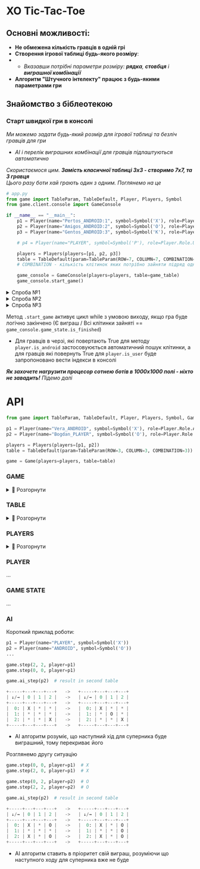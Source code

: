 # XO Tic-Tac-Toe

## Основні можливості:
+ **Не обмежена кількість гравців в одній грі**
+ **Створення ігрової таблиці будь-якого розміру**:  
+ + *Вказавши потрібні параметри розміру: **рядка**, **стовбця** і **виграшної комбінації***
+ **Алгоритм "Штучного інтелекту" працює з будь-якими параметрами гри**


## Знайомство з біблеотекою
### Старт швидкої гри в консолі
_Ми можемо задати будь-який розмір для ігрової таблиці та безліч гравців для гри_ 
- _AI і перелік виграшних комбінації для гравців підлаштуються автоматично_

_Скористаємося цим. **Замість класичної таблиці 3х3 - створимо 7х7, та 3 гравця**  
Цього разу боти хай грають один з одним. Поглянемо на це_

```python
# app.py
from game import TableParam, TableDefault, Player, Players, Symbol
from game.client.console import GameConsole

if __name__ == "__main__":
    p1 = Player(name="Pertos_ANDROID:1", symbol=Symbol('X'), role=Player.Role.ANDROID)
    p2 = Player(name="Amigos_ANDROID:2", symbol=Symbol('O'), role=Player.Role.ANDROID)
    p3 = Player(name="Gentos_ANDROID:3", symbol=Symbol('K'), role=Player.Role.ANDROID)

    # p4 = Player(name="PLAYER", symbol=Symbol('P'), role=Player.Role.USER)  # Якщо без вас ніяк

    players = Players(players=[p1, p2, p3])
    table = TableDefault(param=TableParam(ROW=7, COLUMN=7, COMBINATION=5))
    # COMBINATION - кількість клітинок яких потрібно зайняти підряд одним символом для виграшгу

    game_console = GameConsole(players=players, table=game_table)
    game_console.start_game()
```

<details>
  <summary>Спроба №1</summary>
  
```python
WIN: ANDROID:1 < X > | COMB: < ((1, 1), (2, 2), (3, 3), (4, 4), (5, 5)) >
+-----+---+---+---+---+---+---+---+
| ↓/→ | 0 | 1 | 2 | 3 | 4 | 5 | 6 |
+-----+---+---+---+---+---+---+---+
|  0: | O | * | * | * | K | X | K |
|  1: | K | X | * | * | O | * | X |
|  2: | X | K | X | O | K | O | X |
|  3: | K | O | K | X | X | K | O |
|  4: | K | O | X | X | X | O | X |
|  5: | O | O | K | O | O | X | X |
|  6: | * | * | O | K | * | K | K |
+-----+---+---+---+---+---+---+---+
```
</details>

<details>
  <summary>Спроба №2</summary>
  
```python
PEACE: ALL USED CELLS
+-----+---+---+---+---+---+---+---+
| ↓/→ | 0 | 1 | 2 | 3 | 4 | 5 | 6 |
+-----+---+---+---+---+---+---+---+
|  0: | X | K | K | O | O | O | X |
|  1: | K | X | X | K | X | O | K |
|  2: | X | K | O | O | O | X | K |
|  3: | O | X | K | K | O | K | X |
|  4: | X | O | K | O | O | X | O |
|  5: | X | X | O | X | X | K | K |
|  6: | K | K | X | O | K | O | X |
+-----+---+---+---+---+---+---+---+
```
</details>

<details>
  <summary>Спроба №3</summary>
  
```python
WIN: ANDROID:4 < O > | COMB: < ((3, 1), (3, 2), (3, 3), (3, 4), (3, 5)) >
+-----+---+---+---+---+---+---+---+
| ↓/→ | 0 | 1 | 2 | 3 | 4 | 5 | 6 |
+-----+---+---+---+---+---+---+---+
|  0: | * | * | * | * | K | * | * |
|  1: | * | * | * | * | K | * | * |
|  2: | * | X | * | * | * | * | * |
|  3: | * | O | O | O | O | O | X |
|  4: | * | * | * | * | K | * | * |
|  5: | * | * | * | * | * | * | * |
|  6: | K | X | X | X | O | X | K |
+-----+---+---+---+---+---+---+---+
```
</details>

Метод `.start_game` активує цикл while з умовою виходу, якщо гра буде логічно закінчено (Є виграш / Всі клітинки зайняті == `game_console.game_state.is_finished`)

* Для гравців в черзі, які повертають True для методу `player.is_android` застосовуюється автоматичний пошук клітинки, а для гравців які повернуть True для `player.is_user` буде запропоновано вести індекси в консолі

___Як захочете нагрузити процесор сотнею ботів в 1000х1000 полі - ніхто не завадить!___
_Підемо далі_

# API
    
```python
from game import TableParam, TableDefault, Player, Players, Symbol, Game, ResultCode

p1 = Player(name="Vera_ANDROID", symbol=Symbol('X'), role=Player.Role.ANDROID)
p2 = Player(name="Bogdan_PLAYER", symbol=Symbol('O'), role=Player.Role.USER)

players = Players(players=[p1, p2])
table = TableDefault(param=TableParam(ROW=3, COLUMN=3, COMBINATION=3))

game = Game(players=players, table=table)
```
    
### GAME
<details>
  <summary>📂 Розгорнути</summary> 

```python
# new game instance
game.game_field
+-----+---+---+---+
| ↓/→ | 0 | 1 | 2 |
+-----+---+---+---+
|  0: | * | * | * |
|  1: | * | * | * |
|  2: | * | * | * |
+-----+---+---+---+
```

#### Метод game.step:
```python
def step(self, index_row: int, index_column: int, player: PlayerBase)
```
```python
game.step(index_row=1, index_column=0, player=p2)  
game.step(index_row=1, index_column=2, player=p2)  
game.step(index_row=1, index_column=1, player=p2) 
```
```python
+-----+---+---+---+   ->   +-----+---+---+---+   ->   +-----+---+---+---+  
| ↓/→ | 0 | 1 | 2 |   ->   | ↓/→ | 0 | 1 | 2 |   ->   | ↓/→ | 0 | 1 | 2 |
+-----+---+---+---+   ->   +-----+---+---+---+   ->   +-----+---+---+---+
|  0: | * | * | * |   ->   |  0: | * | * | * |   ->   |  0: | * | * | * |
|  1: | O | * | * |   ->   |  1: | O | * | O |   ->   |  1: | O | O | O |
|  2: | * | * | * |   ->   |  2: | * | * | * |   ->   |  2: | * | * | * |
+-----+---+---+---+   ->   +-----+---+---+---+   ->   +-----+---+---+---+
```
Фукція встановлює символ гравця `player.symbol` в клітинку за вказаними індексами.  
Після успішного встановлення лічильник `player.count_steps` збільшується на +1, а `game.table.count_free_cells` зменшується на -1

Примітка:
* _Якщо передані індекси не збігаються з можливими в таблиці - помилка_ `TableIndexError`
* _Якщо ви намагаєтесь встановити новий символ на вже зайняту клітинку - помилка_ `CellAlreadyUsedError`

#### Метод game.result:
```python
def result(self, player: PlayerBase) -> GameStateT
```
Перевіримо результат наших попередніх 3-ох кроків, очікуємо виграш
```python
res = game.result(player=p2)
    
match res.code:
    case ResultCode.NO_RESULT:
        print('STATUS: NO RESULT')
    case ResultCode.WINNER:
        print(f'STATUS: WINNER. Player: {res.win_player.name}, Win comb: {res.win_combination}')
    case ResultCode.ALL_CELLS_USED:
        print('STATUS: DRAW')
    
# STATUS: WINNER. Player: Bogdan_PLAYER, Win comb: ((1, 0), (1, 1), (1, 2))
```
Для заданого гравця (його символа) функція проводить 2 перевірки
* _Пошуку виграшу, де здійснюється перевірка по комбінаціям які доступні в `game.table.combinations`_
* _Перевірка на нічию. Порівнюється значення результату `game.table.count_free_cells`_
  
Коли одна з двух вірогідностей дійсна, автоматично викликається метод `game_state.update`, який модифікує: `game_state`, змінюючи в ньому статус `.code`, а в випадку коли гравець виграв - щей доповнює поля: `.win_player` і `.win_combination` 

Після перевірок та можливих модифікацій - повертає об'єкт: `game_state`

Примітка: 
* `assert res == game.game_state  # True`
* _Щоб дізнатися що одна з тригерів які логічно завершуює гру спрацювала - викликаєм в game_state метод: `.is_finished`, якщо True - в нас є виграш або нічия. Якщо точніше то використовуєм `.is_winner` або `.is_draw` 
    Детальніше див. розділ GameState_

#### Метод game.step_result:
```python
def step_result(self, index_row: int, index_column: int, player: PlayerBase) -> GameStateT
```
* **Об'єднувальний метод**. Заміняє почерговий виклик  `game.step` і `game.result`, повертає результат останього


#### Метод game.ai_get_step:
```python
def ai_get_step(self, player: PlayerBase) -> CellIndex
```
Для вказаного гравця, знаходить найкращу клітинку для ходу.  
Повертає кортеж з двома елементами (`index_row: int, index_column: int`)
    
* _Детальніше див. розділ AI_


#### Метод game.ai_step:
```python
def ai_step(self, player: PlayerBase)
```
* **Об'єднувальний метод**. Заміняє почерговий виклик  `game.ai_get_step` і `game.step`

#### Метод game.ai_step_result:
```python
def ai_step_result(self, player: PlayerBase) -> GameStateT
```
* **Об'єднувальний метод**. Заміняє почерговий виклик  `game.ai_get_step` і `game.step_result`, повертає результат останього
    
</details>
    
### TABLE 
    
<details>
  <summary>📂 Розгорнути</summary> 
    
```python
table = game.table
```   
    
#### Метод table.combinations:    

```python
@property
def combinations(self) -> CombsType
```  
Повертає список всіх виграшних комбінацій для цієї таблиці
* _Комбінації створюються автоматично за параметрами таблиці, або передаються врчуну коли конструюється екземпляр класу Table_

#### Метод table.count_free_cells:        
```python
@property
def count_free_cells(self) -> int
```  
Повертає кількість вільних клітинок в таблиці

#### Метод table.set_symbol_cell:        
```python
@property
def set_symbol_cell(self, index_row: int, index_column: int, symbol: SymbolBase)
``` 
Встановлює переданий символ за вказаними індексами.  
Зменшує рахунок вільних клітинок на -1  
    
Примітка:
* Саме цей метод викликає 'game.step' Див. розділ Game, пункт метод `game.step`
    
</details>  
    
### PLAYERS
    
<details>
  <summary>📂 Розгорнути</summary> 
    
```python
PlayersT = TypeVar('PlayersT', bound=PlayersBase, covariant=True)
    
players = game.players
```   
#### Метод players.current_player:        
```python
@property
def current_player(self) -> PlayerT
```  
Повертає поточного гравця з черги
    
#### Метод players.set_get_next_player:        
```python
def set_get_next_player(self) -> PlayerT
```  
Заміняє поточного гравця на наступного з черги і повертає його
* Після цього новий поточний гравець доступний в методі `players.current_player`
    
#### Метод players.shuffle_players:        
```python
def shuffle_players(self)
```  
Перемішує список гравців, заміняючи існуючу чергу на нову.  
    
Примітка:
* Перший гравець з нової черги буде встановлений як теперишній, і доступний в `players.current_player`

</details>  
    
### PLAYER
...

### GAME STATE
...

### AI

Короткий приклад роботи:
```python
p1 = Player(name="PLAYER", symbol=Symbol('X'))
p2 = Player(name="ANDROID", symbol=Symbol('O'))
...
```
```python
game.step(2, 2, player=p1)
game.step(0, 0, player=p1)

game.ai_step(p2)  # result in second table

+-----+---+---+---+   ->   +-----+---+---+---+
| ↓/→ | 0 | 1 | 2 |   ->   | ↓/→ | 0 | 1 | 2 |
+-----+---+---+---+   ->   +-----+---+---+---+
|  0: | X | * | * |   ->   |  0: | X | * | * |
|  1: | * | * | * |   ->   |  1: | * | O | * |
|  2: | * | * | X |   ->   |  2: | * | * | X |
+-----+---+---+---+   ->   +-----+---+---+---+
```
* AI алгоритм розуміє, що наступний хід для суперника буде виграшний, тому перекриває його

Розглянемо другу ситуацію
```python
game.step(0, 0, player=p1)  # X
game.step(2, 0, player=p1)  # X

game.step(0, 2, player=p2)  # O
game.step(2, 2, player=p2)  # O

game.ai_step(p2)  # result in second table

+-----+---+---+---+   ->   +-----+---+---+---+
| ↓/→ | 0 | 1 | 2 |   ->   | ↓/→ | 0 | 1 | 2 |
+-----+---+---+---+   ->   +-----+---+---+---+
|  0: | X | * | O |   ->   |  0: | X | * | O |
|  1: | * | * | * |   ->   |  1: | * | * | O |
|  2: | X | * | O |   ->   |  2: | X | * | O |
+-----+---+---+---+   ->   +-----+---+---+---+
```
* AI алгоритм ставить в пріоритет свій виграш, розуміючи що наступного ходу для суперника вже не буде
